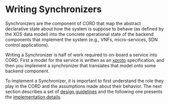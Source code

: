 # Writing Synchronizers

Synchronizers are the component of CORD that map the abstract declarative state about how the system is suppose to behave (as defined by the XOS data model) into the concrete operational state of the backend components that implement the system (e.g., VNFs, micro-services, SDN control applications). 

Writing a Synchronizer is half of work required to on-board a service into CORD. First a model for the service is written as an [xproto](dev/xproto.md) specification, and then you implement a synchronizer that translates that model onto some backend component.

To implement a Synchronizer, it is important to first understand the role they play in the CORD and the assumptions made about their behavior. The next section describes a set of [design guidelines](sync_arch.md) and the following one presents the
[implementation details](sync_impl.md).

